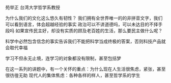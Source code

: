 
苑举正
台湾大学哲学系教授

为什么我们的文化这么悠久有韧性？
 我们拥有全世界唯一的的非拼音文字，我们可以看到语言，体会超越经验的事实
政治可以不讲道德吗，可以未达目的不择手段吗
如果宣传民主好，却没有实质的顾及老百姓的生活，那么要民主做什么呢？

科学中必然包含信念的事实告诉我们不能把科学当成终极的答案，否则科技产品就会取代幸福

学习不但永无止境，连学习的对象都没有限制，甚至包括梦


在这一系列的讲题中，有一个关怀的重点：为什么现在人生活很焦虑，紧张，甚至很彷徨无助
现代人的集体焦虑：各种各样的样人，甚至哲学系的学生


